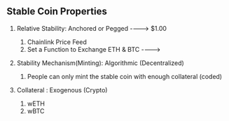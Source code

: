 ## Stable Coin Properties
1. Relative Stability: Anchored or Pegged ----> $1.00
   1. Chainlink Price Feed
   2. Set a Function to Exchange ETH & BTC ----> $$$$


2. Stability Mechanism(Minting): Algorithmic (Decentralized)
   1. People can only mint the stable coin with enough collateral (coded)


3. Collateral : Exogenous (Crypto)
   1. wETH
   2. wBTC